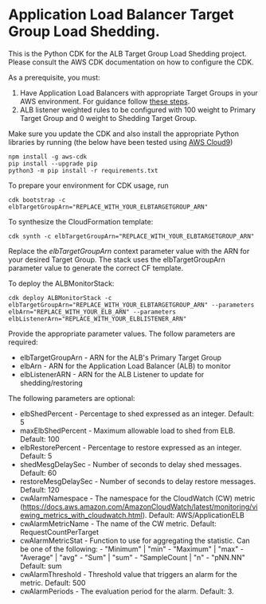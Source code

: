 
# Application Load Balancer Target Group Load Shedding.

This is the Python CDK for the ALB Target Group Load Shedding project. Please consult the AWS CDK documentation on how to configure the CDK.

As a prerequisite, you must:
1. Have Application Load Balancers with appropriate Target Groups in your AWS environment. For guidance follow [these steps](https://aws.amazon.com/premiumsupport/knowledge-center/elb-make-weighted-target-groups-for-alb/).
2. ALB listener weighted rules to be configured with 100 weight to Primary Target Group and 0 weight to Shedding Target Group.

Make sure you update the CDK and also install the appropriate Python libraries by running (the below have been tested using [AWS Cloud9](https://aws.amazon.com/cloud9/))
    
    npm install -g aws-cdk
    pip install --upgrade pip
    python3 -m pip install -r requirements.txt

To prepare your environment for CDK usage, run

    cdk bootstrap -c elbTargetGroupArn="REPLACE_WITH_YOUR_ELBTARGETGROUP_ARN"

To synthesize the CloudFormation template:

    cdk synth -c elbTargetGroupArn="REPLACE_WITH_YOUR_ELBTARGETGROUP_ARN"

Replace the *elbTargetGroupArn* context parameter value with the ARN for your desired Target Group. The stack uses the elbTargetGroupArn parameter value to generate the correct CF template.

To deploy the ALBMonitorStack:

    cdk deploy ALBMonitorStack -c elbTargetGroupArn="REPLACE_WITH_YOUR_ELBTARGETGROUP_ARN" --parameters elbArn="REPLACE_WITH_YOUR_ELB_ARN" --parameters elbListenerArn="REPLACE_WITH_YOUR_ELBLISTENER_ARN"

Provide the appropriate parameter values. The follow parameters are required:

- elbTargetGroupArn - ARN for the ALB's Primary Target Group
- elbArn - ARN for the Application Load Balancer (ALB) to monitor
- elbListenerARN - ARN for the ALB Listener to update for shedding/restoring

The following parameters are optional:
- elbShedPercent - Percentage to shed expressed as an integer. Default: 5
- maxElbShedPercent - Maximum allowable load to shed from ELB. Default: 100
- elbRestorePercent - Percentage to restore expressed as an integer. Default: 5
- shedMesgDelaySec - Number of seconds to delay shed messages. Default: 60
- restoreMesgDelaySec - Number of seconds to delay restore messages. Default: 120
- cwAlarmNamespace - The namespace for the CloudWatch (CW) metric (https://docs.aws.amazon.com/AmazonCloudWatch/latest/monitoring/viewing_metrics_with_cloudwatch.html). Default: AWS/ApplicationELB
- cwAlarmMetricName - The name of the CW metric. Default: RequestCountPerTarget
- cwAlarmMetricStat - Function to use for aggregating the statistic. Can be one of the following: - "Minimum" | "min" - "Maximum" | "max" - "Average" | "avg" - "Sum" | "sum" - "SampleCount | "n" - "pNN.NN" Default: sum
- cwAlarmThreshold - Threshold value that triggers an alarm for the metric. Default: 500
- cwAlarmPeriods - The evaluation period for the alarm. Default: 3.


